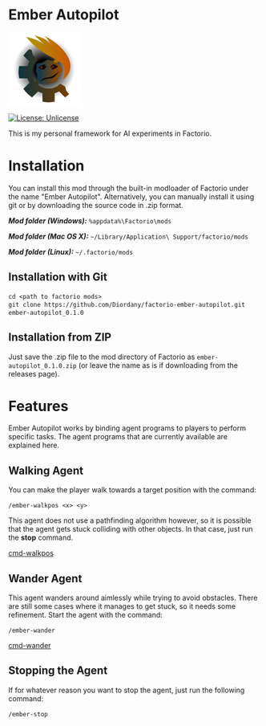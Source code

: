 # Ember Autopilot

![thumbnail](thumbnail.png)

[![License: Unlicense](https://img.shields.io/badge/license-Unlicense-blue.svg)](http://unlicense.org/)

This is my personal framework for AI experiments in Factorio.

# Installation

You can install this mod through the built-in modloader of Factorio under the name "Ember Autopilot". Alternatively, you can manually install it using git or by downloading the source code in .zip format.

***Mod folder (Windows):*** `%appdata%\Factorio\mods`

***Mod folder (Mac OS X):*** `~/Library/Application\ Support/factorio/mods`

***Mod folder (Linux):*** `~/.factorio/mods`

## Installation with Git

```
cd <path to factorio mods>
git clone https://github.com/Diordany/factorio-ember-autopilot.git ember-autopilot_0.1.0
```

## Installation from ZIP

Just save the .zip file to the mod directory of Factorio as `ember-autopilot_0.1.0.zip` (or leave the name as is if downloading from the releases page).

# Features

Ember Autopilot works by binding agent programs to players to perform specific tasks. The agent programs that are currently available are explained here.

## Walking Agent

You can make the player walk towards a target position with the command:

```
/ember-walkpos <x> <y>
```

This agent does not use a pathfinding algorithm however, so it is possible that the agent gets stuck colliding with other objects. In that case, just run the **stop** command.

[cmd-walkpos](https://github.com/Diordany/factorio-ember-autopilot/assets/54911023/dbbb233f-3038-4a63-bcfc-60cab858f53f)

## Wander Agent

This agent wanders around aimlessly while trying to avoid obstacles. There are still some cases where it manages to get stuck, so it needs some refinement. Start the agent with the command:

```
/ember-wander
```

[cmd-wander](https://github.com/Diordany/factorio-ember-autopilot/assets/54911023/077d72ad-4ad5-42df-9d37-89cff2bfd264)

## Stopping the Agent

If for whatever reason you want to stop the agent, just run the following command:

```
/ember-stop
```